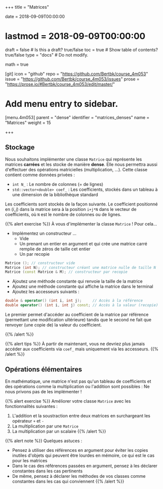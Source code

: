 +++
title = "Matrices"

date = 2018-09-09T00:00:00
# lastmod = 2018-09-09T00:00:00

draft = false  # Is this a draft? true/false
toc = true  # Show table of contents? true/false
type = "docs"  # Do not modify.

math = true

[git]
  icon = "github"
  repo = "https://github.com/Bertbk/course_4m053"
  issue = "https://github.com/Bertbk/course_4m053/issues"
  prose = "https://prose.io/#Bertbk/course_4m053/edit/master/"

# Add menu entry to sidebar.
[menu.4m053]
  parent = "dense"
  identifier = "matrices_denses"
  name = "Matrices"
  weight = 15

+++
## Stockage

 Nous souhaitons implémenter une classe `Matrice` qui représente les matrices **carrées** et les stocke de manière **dense**. Elle nous permettra aussi d'effectuer des opérations matricielles (multiplication, ...). Cette classe contient comme données privées :
 
- `int N_` : Le nombre de colonnes (= de lignes)
- `std::vector<double> coef_` : Les coefficients, stockés dans un tableau à une dimension de la bibliothèque standard

Les coefficients sont stockés de la façon suivante. Le coefficient positionné en $(i,j)$ dans la matrice sera à la position `i+j*N` dans le vecteur de coefficients, où `N` est le nombre de colonnes ou de lignes.


{{% alert exercise %}}
À vous d'implémenter la classe `Matrice` ! Pour cela...

- Implémentez un constructeur ...
  - Vide
  - Un prenant un entier en argument et qui crée une matrice carré remplie de zéros de taille cet entier
  - Un par recopie

```c++
Matrice (); // constructeur vide
Matrice (int N); // constructeur créant une matrice nulle de taille N
Matrice (const Matrice & M); // constructeur par recopie
```
- Ajoutez une méthode constante qui renvoie la taille de la matrice
- Ajoutez une méthode constante qui affiche la matrice dans le terminal
- Ajoutez les accesseurs suivants :

```c++
double & operator() (int i, int j);     // Accès à la référence
double operator() (int i, int j) const; // Accès à la valeur (recopie)
  ```
Le premier permet d'accéder au coefficient de la matrice par référence (permettant une modification ultérieure) tandis que le second ne fait que renvoyer (une copie de) la valeur du coefficient.

{{% /alert %}}


{{% alert tips %}}
À partir de maintenant, vous ne devriez plus jamais accéder aux coefficients via `coef_` mais uniquement via les accesseurs.
{{% /alert %}}

## Opérations élémentaires

En mathématique, une matrice n'est pas qu'un tableau de coefficients et des opérations comme la multiplication ou l'addition sont possibles : Ne nous privons pas de les implémenter !

{{% alert exercise %}}
Améliorer votre classe `Matrice` avec les fonctionnalités suivantes :

1. L'addition et la soustraction entre deux matrices en surchargeant les opérateur `+` et `-`
2. La multiplication par une `Matrice`
3. La multiplication par un scalaire
{{% /alert %}}


{{% alert note %}}
Quelques astuces :

- Pensez à utiliser des références en argument pour éviter les copies inutiles d'objets qui peuvent être lourdes en mémoire, ce qui est le cas pour les matrices
- Dans le cas des références passées en argument, pensez à les déclarer constantes dans les cas pertinents
- De même, pensez à déclarer les méthodes de vos classes comme constantes dans les cas qui conviennent
{{% /alert %}}


